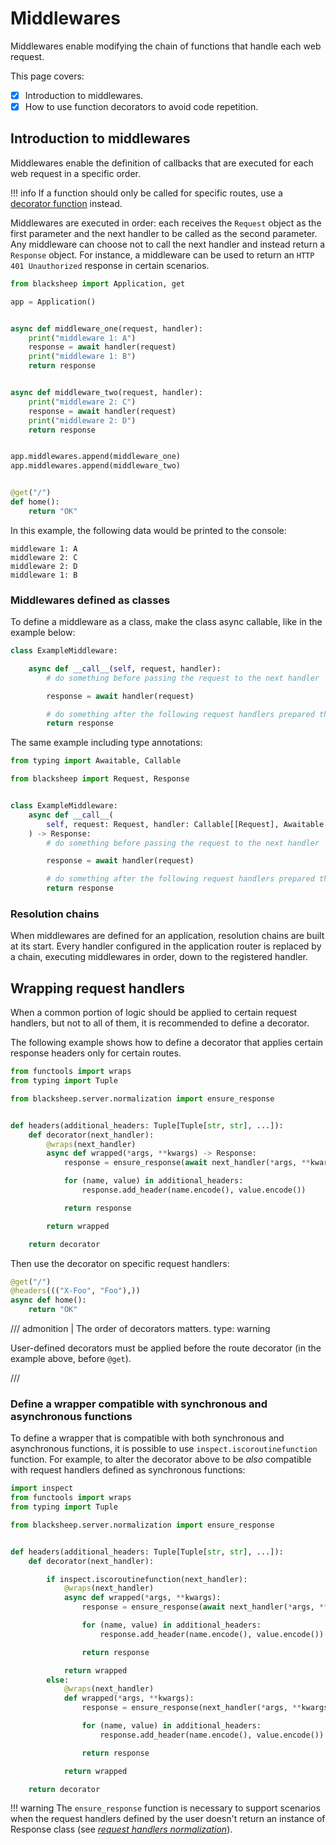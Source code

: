 # Middlewares

Middlewares enable modifying the chain of functions that handle each web
request.

This page covers:

- [X] Introduction to middlewares.
- [X] How to use function decorators to avoid code repetition.

## Introduction to middlewares

Middlewares enable the definition of callbacks that are executed for each web
request in a specific order.

!!! info
    If a function should only be called for specific routes, use
    a [decorator function](middlewares.md#wrapping-request-handlers) instead.

Middlewares are executed in order: each receives the `Request` object as the
first parameter and the next handler to be called as the second parameter. Any
middleware can choose not to call the next handler and instead return a
`Response` object. For instance, a middleware can be used to return an `HTTP
401 Unauthorized` response in certain scenarios.

```python
from blacksheep import Application, get

app = Application()


async def middleware_one(request, handler):
    print("middleware 1: A")
    response = await handler(request)
    print("middleware 1: B")
    return response


async def middleware_two(request, handler):
    print("middleware 2: C")
    response = await handler(request)
    print("middleware 2: D")
    return response


app.middlewares.append(middleware_one)
app.middlewares.append(middleware_two)


@get("/")
def home():
    return "OK"
```

In this example, the following data would be printed to the console:

```
middleware 1: A
middleware 2: C
middleware 2: D
middleware 1: B
```

### Middlewares defined as classes

To define a middleware as a class, make the class async callable, like in the
example below:

```python
class ExampleMiddleware:

    async def __call__(self, request, handler):
        # do something before passing the request to the next handler

        response = await handler(request)

        # do something after the following request handlers prepared the response
        return response
```

The same example including type annotations:

```python
from typing import Awaitable, Callable

from blacksheep import Request, Response


class ExampleMiddleware:
    async def __call__(
        self, request: Request, handler: Callable[[Request], Awaitable[Response]]
    ) -> Response:
        # do something before passing the request to the next handler

        response = await handler(request)

        # do something after the following request handlers prepared the response
        return response
```

### Resolution chains

When middlewares are defined for an application, resolution chains are built at
its start. Every handler configured in the application router is replaced by a
chain, executing middlewares in order, down to the registered handler.

## Wrapping request handlers

When a common portion of logic should be applied to certain request handlers,
but not to all of them, it is recommended to define a decorator.

The following example shows how to define a decorator that applies certain
response headers only for certain routes.

```python
from functools import wraps
from typing import Tuple

from blacksheep.server.normalization import ensure_response


def headers(additional_headers: Tuple[Tuple[str, str], ...]):
    def decorator(next_handler):
        @wraps(next_handler)
        async def wrapped(*args, **kwargs) -> Response:
            response = ensure_response(await next_handler(*args, **kwargs))

            for (name, value) in additional_headers:
                response.add_header(name.encode(), value.encode())

            return response

        return wrapped

    return decorator
```

Then use the decorator on specific request handlers:

```python
@get("/")
@headers((("X-Foo", "Foo"),))
async def home():
    return "OK"
```

/// admonition | The order of decorators matters.
    type: warning

User-defined decorators must be applied before the route decorator (in the example above, before `@get`).

///

### Define a wrapper compatible with synchronous and asynchronous functions

To define a wrapper that is compatible with both synchronous and asynchronous
functions, it is possible to use `inspect.iscoroutinefunction` function. For
example, to alter the decorator above to be *also* compatible with request
handlers defined as synchronous functions:

```python {hl_lines="1 11"}
import inspect
from functools import wraps
from typing import Tuple

from blacksheep.server.normalization import ensure_response


def headers(additional_headers: Tuple[Tuple[str, str], ...]):
    def decorator(next_handler):

        if inspect.iscoroutinefunction(next_handler):
            @wraps(next_handler)
            async def wrapped(*args, **kwargs):
                response = ensure_response(await next_handler(*args, **kwargs))

                for (name, value) in additional_headers:
                    response.add_header(name.encode(), value.encode())

                return response

            return wrapped
        else:
            @wraps(next_handler)
            def wrapped(*args, **kwargs):
                response = ensure_response(next_handler(*args, **kwargs))

                for (name, value) in additional_headers:
                    response.add_header(name.encode(), value.encode())

                return response

            return wrapped

    return decorator
```

!!! warning
    The `ensure_response` function is necessary to support scenarios
    when the request handlers defined by the user doesn't return an instance of
    Response class (see _[request handlers normalization](request-handlers.md)_).
